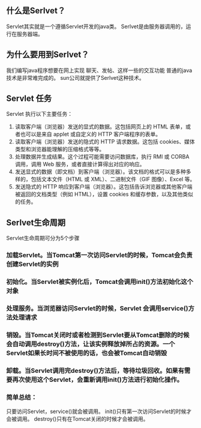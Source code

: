 ## 什么是Serlvet？
Servlet其实就是一个遵循Servlet开发的java类。
Serlvet是由服务器调用的，运行在服务器端。

## 为什么要用到Serlvet？
我们编写java程序想要在网上实现 聊天、发帖、这样一些的交互功能
普通的java技术是非常难完成的。
sun公司就提供了Serlvet这种技术。

## Servlet 任务
Servlet 执行以下主要任务：

1. 读取客户端（浏览器）发送的显式的数据。这包括网页上的 HTML 表单，或者也可以是来自 applet 或自定义的 HTTP 客户端程序的表单。
2. 读取客户端（浏览器）发送的隐式的 HTTP 请求数据。这包括 cookies、媒体类型和浏览器能理解的压缩格式等等。
3. 处理数据并生成结果。这个过程可能需要访问数据库，执行 RMI 或 CORBA 调用，调用 Web 服务，或者直接计算得出对应的响应。
4. 发送显式的数据（即文档）到客户端（浏览器）。该文档的格式可以是多种多样的，包括文本文件（HTML 或 XML）、二进制文件（GIF 图像）、Excel 等。
5. 发送隐式的 HTTP 响应到客户端（浏览器）。这包括告诉浏览器或其他客户端被返回的文档类型（例如 HTML），设置 cookies 和缓存参数，以及其他类似的任务。

## Serlvet生命周期
Servlet生命周期可分为5个步骤
### 加载Servlet。当Tomcat第一次访问Servlet的时候，Tomcat会负责创建Servlet的实例

### 初始化。当Servlet被实例化后，Tomcat会调用init()方法初始化这个对象

### 处理服务。当浏览器访问Servlet的时候，Servlet 会调用service()方法处理请求

### 销毁。当Tomcat关闭时或者检测到Servlet要从Tomcat删除的时候会自动调用destroy()方法，让该实例释放掉所占的资源。一个Servlet如果长时间不被使用的话，也会被Tomcat自动销毁

### 卸载。当Servlet调用完destroy()方法后，等待垃圾回收。如果有需要再次使用这个Servlet，会重新调用init()方法进行初始化操作。

### 简单总结：
只要访问Servlet，service()就会被调用。
init()只有第一次访问Servlet的时候才会被调用。 
destroy()只有在Tomcat关闭的时候才会被调用。